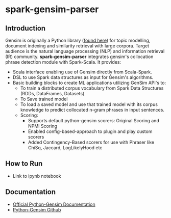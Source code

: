 # spark-gensim-parser

## Introduction
Gensim is originally a Python library ([found here](https://github.com/RaRe-Technologies/gensim)) for topic modelling, document indexing and similarity retrieval with large corpora. Target audience is the natural language processing (NLP) and information retrieval (IR) community.
**spark-gensim-parser** integrates gensim's collocation phrase detection module with Spark-Scala. It provides:
- Scala interface enabling use of Gensim directly from Scala-Spark.
- DSL to use Spark data structures as input for Gensim's algorithms.
- Basic building blocks to create ML applications utilizing GenSim API's to:
  - To train a distributed corpus vocabulary from Spark Data Structures (RDDs, DataFrames, Datasets)
  - To Save trained model
  - To load a saved model and use that trained model with its corpus knowledge to predict collocated n-gram phrases in input sentences.
  - Scoring:
    - Supports default python-gensim scorers: Original Scoring and NPMI Scoring
    - Enabled config-based-approach to plugin and play custom scorers
    - Added Contingency-Based scorers for use with Phraser like ChiSq, Jaccard, LogLikelyHood etc

## How to Run
- Link to ipynb notebook

## Documentation
- [Official Python-Gensim Documentation](https://radimrehurek.com/gensim/models/phrases.html)
- [Python-Gensim Github](https://github.com/RaRe-Technologies/gensim)

